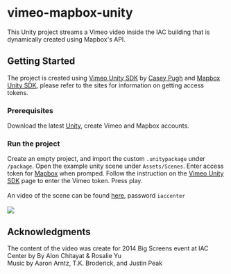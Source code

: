 # vimeo-mapbox-unity
This Unity project streams a Vimeo video inside the IAC building that is dynamically created using Mapbox's API.
## Getting Started
The project is created using [Vimeo Unity SDK](https://github.com/vimeo/vimeo-unity-sdk) by [Casey Pugh](https://github.com/caseypugh) and [Mapbox Unity SDK](https://www.mapbox.com/unity/), please refer to the sites for information on getting access tokens. 
### Prerequisites
Download the latest [Unity](https://unity3d.com/), create Vimeo and Mapbox accounts.
### Run the project
Create an empty project, and import the custom `.unitypackage` under `/package`. Open the example unity scene under `Assets/Scenes`. Enter access token for [Mapbox](https://www.mapbox.com/unity/) when promped. Follow the instruction on the [Vimeo Unity SDK](https://github.com/vimeo/vimeo-unity-sdk) page to enter the Vimeo token. Press play.
<br>
<br>An video of the scene can be found [here](https://vimeo.com/256332666), password `iaccenter`
<br>
<br><img src="https://github.com/rosalieyu/vimeo-mapbox-unity/blob/master/Images/v2.gif" />
## Acknowledgments
The content of the video was create for 2014 Big Screens event at IAC Center by By Alon Chitayat & Rosalie Yu
<br>Music by Aaron Arntz, T.K. Broderick, and Justin Peak

